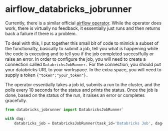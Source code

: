 # airflow_databricks_jobrunner
Currently, there is a similar official [airflow operator](https://airflow.apache.org/docs/apache-airflow-providers-databricks/stable/operators.html). While the operator does work, there is virtually no feedback, it essentially just runs and then returns back a failure if there is a problem. 

To deal with this, I put together this small bit of code to mimick a subset of the functionalty, basically to submit a job, tell you what is happening while the code is executing and to tell you if the job completed succesffully or raise an error. In order to configure the job, you will need to create a connection called `DatabricksJobRunner.` For the connection, you should put your databricks URL to your workspace. In the extra space, you will need to supply a token `{"token":"your_token"}.` 

The operator essentially takes a job id, submits a run to the cluster, and the polls every 10 seconds for the status and prints the status. Once the job is done, based on the status of the run, it raises an error or completes gracefully. 

```python
from databricks_jobrunner import DatabricksJobRunner`

with dag:
    databricks_job = DatabricksJobRunner(task_id='Databricks Job', dag=dag, jobid='id of your job', notebook_params:'params_you_want_to_pass')
```